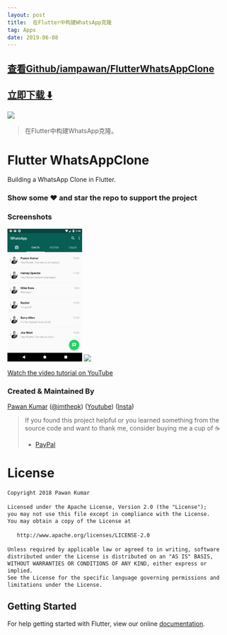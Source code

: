 ```yaml
---
layout: post
title:  在Flutter中构建WhatsApp克隆
tag: Apps
date: 2019-06-08
---
```


 

## [查看Github/iampawan/FlutterWhatsAppClone](http://github.com/iampawan/FlutterWhatsAppClone)
## [立即下载 ️⬇️ ](https://codeload.github.com/iampawan/FlutterWhatsAppClone/zip/master) 


 
![](https://flutterawesome.com/content/images/2018/12/Flutter-WhatsAppClone.jpg)
 
>
> 在Flutter中构建WhatsApp克隆。
>

 
# Flutter WhatsAppClone

Building a WhatsApp Clone in Flutter.

### Show some :heart: and star the repo to support the project

### Screenshots

<img src="https://raw.githubusercontent.com/iampawan/FlutterWhatsAppClone/master/ss1.png" height="300em" /> <img src="ss2.png" height="300em" />

[Watch the video tutorial on YouTube](https://youtu.be/2Tyrofn6zPg)

### Created & Maintained By

[Pawan Kumar](https://github.com/iampawan) ([@imthepk](https://www.twitter.com/imthepk)) ([Youtube](https://www.youtube.com/c/MTechViral))
([Insta](https://www.instagram.com/codepur_ka_superhero))

> If you found this project helpful or you learned something from the source code and want to thank me, consider buying me a cup of :coffee:
>
> * [PayPal](https://www.paypal.me/imthepk/)

# License

    Copyright 2018 Pawan Kumar

    Licensed under the Apache License, Version 2.0 (the "License");
    you may not use this file except in compliance with the License.
    You may obtain a copy of the License at

       http://www.apache.org/licenses/LICENSE-2.0

    Unless required by applicable law or agreed to in writing, software
    distributed under the License is distributed on an "AS IS" BASIS,
    WITHOUT WARRANTIES OR CONDITIONS OF ANY KIND, either express or implied.
    See the License for the specific language governing permissions and
    limitations under the License.

## Getting Started

For help getting started with Flutter, view our online
[documentation](https://flutter.io/).


